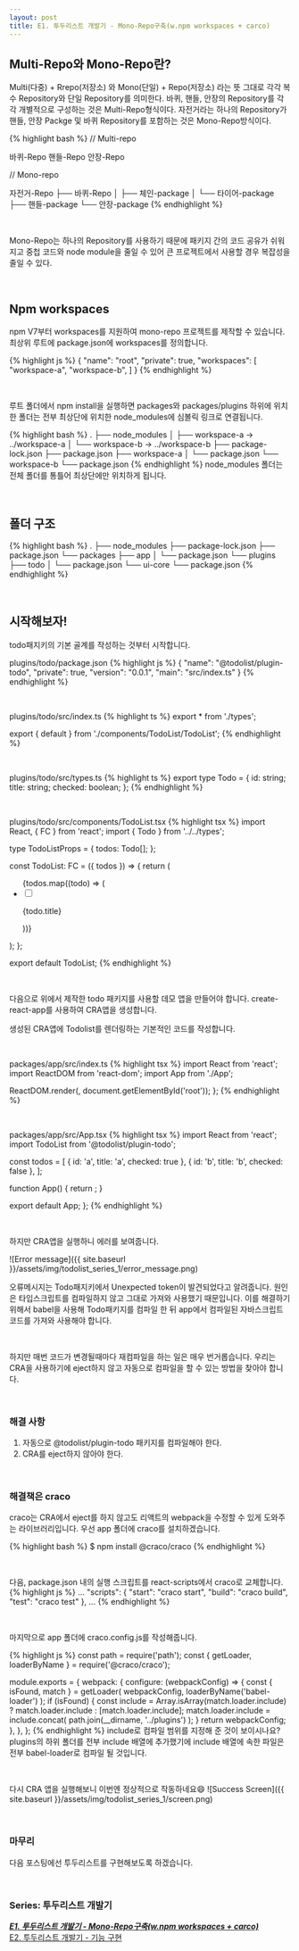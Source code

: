 ```yaml
---
layout: post
title: E1. 투두리스트 개발기 - Mono-Repo구축(w.npm workspaces + carco)
---
```


## Multi-Repo와 Mono-Repo란?

Multi(다중) + Rrepo(저장소) 와 Mono(단일) + Repo(저장소) 라는 뜻 그대로 각각 복수 Repository와 단일 Repository를 의미한다. 바퀴, 핸들, 안장의 Repository를 각각 개별적으로 구성하는 것은 Multi-Repo형식이다. 자전거라는 하나의 Repository가 핸들, 안장 Packge 및 바퀴 Repository를 포함하는 것은 Mono-Repo방식이다.

{% highlight bash %}
// Multi-repo

바퀴-Repo
핸들-Repo
안장-Repo

// Mono-repo

자전거-Repo
├── 바퀴-Repo
│ ├── 체인-package
│ └── 타이어-package
├── 핸들-package
└── 안장-package
{% endhighlight %}

<br/>

Mono-Repo는 하나의 Repository를 사용하기 때문에 패키지 간의 코드 공유가 쉬워지고 중첩 코드와 node module을 줄일 수 있어 큰 프로젝트에서 사용할 경우 복잡성을 줄일 수 있다.

<br/>

## Npm workspaces

npm V7부터 workspaces를 지원하여 mono-repo 프로젝트를 제작할 수 있습니다. 최상위 루트에 package.json에 workspaces를 정의합니다.

{% highlight js %}
{
    "name": "root",
    "private": true,
    "workspaces": [
    "workspace-a",
    "workspace-b",
    ]
}
{% endhighlight %}

<br/>

루트 폴더에서 npm install을 실행하면 packages와 packages/plugins 하위에 위치한 폴더는 전부 최상단에 위치한 node_modules에 심볼릭 링크로 연결됩니다. 

{% highlight bash %}
.
├── node_modules
│   ├── workspace-a -> ../workspace-a
│   └── workspace-b -> ../workspace-b
├── package-lock.json
├── package.json
├── workspace-a
│   └── package.json
└── workspace-b
    └── package.json
{% endhighlight %}
node_modules 폴더는 전체 폴더를 통틀어 최상단에만 위치하게 됩니다.

<br/>

## 폴더 구조

{% highlight bash %}
.
├── node_modules
├── package-lock.json
├── package.json
└── packages
    ├── app
    │   └── package.json
    └── plugins
        ├── todo
        │   └── package.json
        └── ui-core
			└── package.json
{% endhighlight %}

<br/>

## 시작해보자!

todo패지키의 기본 골계를 작성하는 것부터 시작합니다.

plugins/todo/package.json
{% highlight js %}
{
  "name": "@todolist/plugin-todo",
  "private": true,
  "version": "0.0.1",
  "main": "src/index.ts"
}
{% endhighlight %}

<br/>

plugins/todo/src/index.ts
{% highlight ts %}
export * from './types';


export { default } from './components/TodoList/TodoList';
{% endhighlight %}

<br/>

plugins/todo/src/types.ts
{% highlight ts %}
export type Todo = {
  id: string;
  title: string;
  checked: boolean;
};
{% endhighlight %}

<br/>

plugins/todo/src/components/TodoList.tsx
{% highlight tsx %}
import React, { FC } from 'react';
import { Todo } from '../../types';

type TodoListProps = {
  todos: Todo[];
};

const TodoList: FC<TodoListProps> = ({ todos }) => {
  return (
    <ul>
      {todos.map((todo) => (
        <li key={todo.id}>
          <input type='checkbox' defaultChecked={todo.checked} />
          <p>{todo.title}</p>
        </li>
      ))}
    </ul>
  );
};

export default TodoList;
{% endhighlight %}

<br/>

다음으로 위에서 제작한 todo 패키지를 사용할 데모 앱을 만들어야 합니다. create-react-app를 사용하여 CRA앱을 생성합니다.

생성된 CRA앱에 Todolist를 렌더링하는 기본적인 코드를 작성합니다.

<br/>

packages/app/src/index.ts
{% highlight tsx %}
import React from 'react';
import ReactDOM from 'react-dom';
import App from './App';

ReactDOM.render(<App />, document.getElementById('root'));
};
{% endhighlight %}

<br/>

packages/app/src/App.tsx
{% highlight tsx %}
import React from 'react';
import TodoList from '@todolist/plugin-todo';

const todos = [
  { id: 'a', title: 'a', checked: true },
  { id: 'b', title: 'b', checked: false },
];


function App() {
  return <TodoList todos={todos} />;
}

export default App;
};
{% endhighlight %}

<br/>

하지만 CRA앱을 실행하니 에러를 보여줍니다.

![Error message]({{ site.baseurl }}/assets/img/todolist_series_1/error_message.png)


오류메시지는 Todo패지키에서 Unexpected token이 발견되었다고 알려줍니다. 원인은 타입스크립트를 컴파일하지 않고 그대로 가져와 사용했기 때문입니다. 이를 해결하기위해서 babel을 사용해 Todo패키지를 컴파일 한 뒤 app에서 컴파일된 자바스크립트 코드를 가져와 사용해야 합니다.

<br/>

하지만 매번 코드가 변경될때마다 재컴파일을 하는 일은 매우 번거롭습니다. 우리는 CRA을 사용하기에 eject하지 않고 자동으로 컴파일을 할 수 있는 방법을 찾아야 합니다.

<br/>

### 해결 사항

1. 자동으로 @todolist/plugin-todo 패키지를 컴파일해야 한다.
2. CRA를 eject하지 않아야 한다.

<br/>

### 해결책은 craco

craco는 CRA에서 eject를 하지 않고도 리액트의 webpack을 수정할 수 있게 도와주는 라이브러리입니다. 우선 app 폴더에 craco를 설치하겠습니다.

{% highlight bash %}
$ npm install @craco/craco
{% endhighlight %}

<br/>

다음, package.json 내의 실행 스크립트를 react-scripts에서 craco로 교체합니다.
{% highlight js %}
...
"scripts": {
    "start": "craco start",
    "build": "craco build",
    "test": "craco test"
  },
...
{% endhighlight %}

<br/>

마지막으로 app 폴더에 craco.config.js를 작성해줍니다.

{% highlight js %}
const path = require('path');
const { getLoader, loaderByName } = require('@craco/craco');

module.exports = {
  webpack: {
    configure: (webpackConfig) => {
      const { isFound, match } = getLoader(
        webpackConfig,
        loaderByName('babel-loader')
      );
      if (isFound) {
        const include = Array.isArray(match.loader.include)
          ? match.loader.include
          : [match.loader.include];
        match.loader.include = include.concat(
          path.join(__dirname, '../plugins')
        );
      }
      return webpackConfig;
    },
  },
};
{% endhighlight %}
 include로 컴파일 범위를 지정해 준 것이 보이시나요? plugins의 하위 폴더를 전부 include 배열에 추가했기에 include 배열에 속한 파일은 전부 babel-loader로 컴파일 될 것입니다.

<br/>

다시 CRA 앱을 실행해보니 이번엔 정상적으로 작동하네요😄
![Success Screen]({{ site.baseurl }}/assets/img/todolist_series_1/screen.png)

<br/>

### 마무리

다음 포스팅에선 투두리스트를 구현해보도록 하겠습니다.

<br/>

### Series: 투두리스트 개발기 

***[E1. 투두리스트 개발기 - Mono-Repo구축(w.npm workspaces + carco)](/2022/04/24/todolist-series-01.html)***<br>
[E2. 투두리스트 개발기 - 기능 구현](/2022/04/26/todolist-series-02.html)
